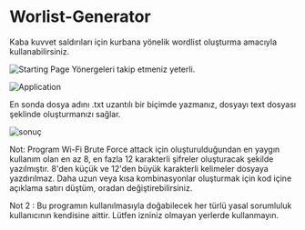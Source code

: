 # Worlist-Generator
Kaba kuvvet saldırıları için kurbana yönelik wordlist oluşturma amacıyla kullanabilirsiniz.

![Starting Page](https://user-images.githubusercontent.com/94756954/219878785-6fc12b59-fe52-4017-bae7-20f1b5593571.png)
 Yönergeleri takip etmeniz yeterli.
 
 ![Application](https://user-images.githubusercontent.com/94756954/219879160-cb3efd0f-e129-44ac-b982-bd546437fdfd.png)

 En sonda dosya adını .txt uzantılı bir biçimde yazmanız, dosyayı text dosyası şeklinde oluşturmanızı sağlar.
 
![sonuç](https://user-images.githubusercontent.com/94756954/219879369-5b95b599-6edc-445f-acde-ee90f371c526.png)

Not: Program Wi-Fi Brute Force attack için oluşturulduğundan en yaygın kullanım olan en az 8, en fazla 12 karakterli şifreler oluşturacak şekilde yazılmıştır. 8'den küçük ve 12'den büyük karakterli kelimeler dosyaya yazdırılmaz. Daha uzun veya kısa kombinasyonlar oluşturmak için kod içine açıklama satırı düştüm, oradan değiştirebilirsiniz. 

Not 2 : Bu programın kullanılmasıyla doğabilecek her türlü yasal sorumluluk kullanıcının kendisine aittir. Lütfen izniniz olmayan yerlerde kullanmayın. 
